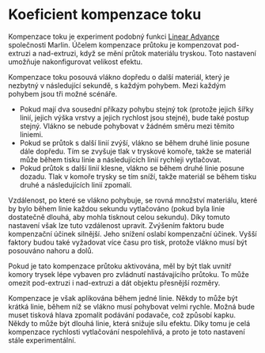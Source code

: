Koeficient kompenzace toku
====
Kompenzace toku je experiment podobný funkci [Linear Advance](http://marlinfw.org/docs/features/lin_advance.html) společnosti Marlin. Účelem kompenzace průtoku je kompenzovat pod-extruzi a nad-extruzi, když se mění průtok materiálu tryskou. Toto nastavení umožňuje nakonfigurovat velikost efektu.

Kompenzace toku posouvá vlákno dopředu o další materiál, který je nezbytný v následující sekundě, s každým pohybem. Mezi každým pohybem jsou tři možné scénáře.
* Pokud mají dva sousední příkazy pohybu stejný tok (protože jejich šířky linií, jejich výška vrstvy a jejich rychlost jsou stejné), bude také postup stejný. Vlákno se nebude pohybovat v žádném směru mezi těmito liniemi.
* Pokud se průtok s další linií zvýší, vlákno se během druhé linie posune dále dopředu. Tím se zvyšuje tlak v tryskové komoře, takže se materiál může během tisku linie a následujících linií rychleji vytlačovat.
* Pokud průtok s další linií klesne, vlákno se během druhé linie posune dozadu. Tlak v komoře trysky se tím sníží, takže materiál se během tisku druhé a následujících linií zpomalí.

Vzdálenost, po které se vlákno pohybuje, se rovná množství materiálu, které by bylo během linie každou sekundu vytlačováno (pokud byla linie dostatečně dlouhá, aby mohla tisknout celou sekundu). Díky tomuto nastavení však lze tuto vzdálenost upravit. Zvýšením faktoru bude kompenzační účinek silnější. Jeho snížení oslabí kompenzační účinek. Vyšší faktory budou také vyžadovat více času pro tisk, protože vlákno musí být posouváno nahoru a dolů.

Pokud je tato kompenzace průtoku aktivována, měl by být tlak uvnitř komory trysek lépe vybaven pro zvládnutí nastávajícího průtoku. To může omezit pod-extruzi i nad-extruzi a dát objektu přesnější rozměry.

Kompenzace je však aplikována během jedné linie. Někdy to může být krátká linie, během níž se vlákno musí pohybovat velmi rychle. Možná bude muset tisková hlava zpomalit podávání podavače, což způsobí kapku. Někdy to může být dlouhá linie, která snižuje sílu efektu. Díky tomu je celá kompenzace rychlosti vytlačování nespolehlivá, a proto je toto nastavení stále experimentální.
